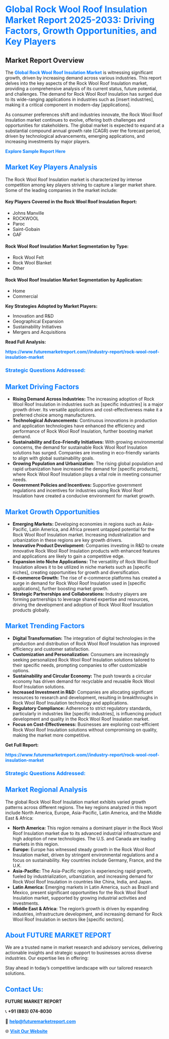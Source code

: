 <h1 style="color: #007BFF;">Global Rock Wool Roof Insulation Market Report 2025-2033: Driving Factors, Growth Opportunities, and Key Players</h1>

<section id="overview">
<h2>Market Report Overview</h2>
<p>The <a href="https://www.futuremarketreport.com//industry-report/rock-wool-roof-insulation-market" style="color: #007BFF; text-decoration: none;"><strong>Global Rock Wool Roof Insulation Market</strong></a> is witnessing significant growth, driven by increasing demand across various industries. This report delves into the key aspects of the Rock Wool Roof Insulation market, providing a comprehensive analysis of its current status, future potential, and challenges. The demand for Rock Wool Roof Insulation has surged due to its wide-ranging applications in industries such as [insert industries], making it a critical component in modern-day [applications].</p>
<p>As consumer preferences shift and industries innovate, the Rock Wool Roof Insulation market continues to evolve, offering both challenges and opportunities for stakeholders. The global market is expected to expand at a substantial compound annual growth rate (CAGR) over the forecast period, driven by technological advancements, emerging applications, and increasing investments by major players.</p>
</section>

<section id="overview">
<p><a href="https://www.futuremarketreport.com//request-sample/reportId=47115" style="color: #007BFF; text-decoration: none;"><strong>Explore Sample Report Here</strong></a></p>
</section>

<section id="key-players">
<h2 style="color: #007BFF;">Market Key Players Analysis</h2>
<p>The Rock Wool Roof Insulation market is characterized by intense competition among key players striving to capture a larger market share. Some of the leading companies in the market include:</p>
<h4>Key Players Covered in the Rock Wool Roof Insulation Report:</h4>
<ul><li>Johns Manville</li><li>ROCKWOOL</li><li>Paroc</li><li>Saint-Gobain</li><li>GAF</li></ul>
<h4>Rock Wool Roof Insulation Market Segmentation by Type:</h4>
<ul><li>Rock Wool Felt</li><li>Rock Wool Blanket</li><li>Other</li></ul>

<h4>Rock Wool Roof Insulation Market Segmentation by Application:</h4>
<ul><li>Home</li><li>Commercial</li></ul>
<p><strong>Key Strategies Adopted by Market Players:</strong></p>
<ul>
<li>Innovation and R&D</li>
<li>Geographical Expansion</li>
<li>Sustainability Initiatives</li>
<li>Mergers and Acquisitions</li>
</ul>
</section>

<section>
<p><strong>Read Full Analysis: </strong></p><a href="https://www.futuremarketreport.com//industry-report/rock-wool-roof-insulation-market" style="color: #007BFF; text-decoration: none;"><strong>https://www.futuremarketreport.com//industry-report/rock-wool-roof-insulation-market</strong></a>
<h3 style="color: #007BFF;">Strategic Questions Addressed:</h3>
</section>

<section id="driving-factors">
<h2 style="color: #007BFF;">Market Driving Factors</h2>
<ul>
<li><strong>Rising Demand Across Industries:</strong> The increasing adoption of Rock Wool Roof Insulation in industries such as [specific industries] is a major growth driver. Its versatile applications and cost-effectiveness make it a preferred choice among manufacturers.</li>
<li><strong>Technological Advancements:</strong> Continuous innovations in production and application technologies have enhanced the efficiency and performance of Rock Wool Roof Insulation, further boosting market demand.</li>
<li><strong>Sustainability and Eco-Friendly Initiatives:</strong> With growing environmental concerns, the demand for sustainable Rock Wool Roof Insulation solutions has surged. Companies are investing in eco-friendly variants to align with global sustainability goals.</li>
<li><strong>Growing Population and Urbanization:</strong> The rising global population and rapid urbanization have increased the demand for [specific products], where Rock Wool Roof Insulation plays a vital role in meeting consumer needs.</li>
<li><strong>Government Policies and Incentives:</strong> Supportive government regulations and incentives for industries using Rock Wool Roof Insulation have created a conducive environment for market growth.</li>
</ul>
</section>

<section id="growth-opportunities">
<h2 style="color: #007BFF;">Market Growth Opportunities</h2>
<ul>
<li><strong>Emerging Markets:</strong> Developing economies in regions such as Asia-Pacific, Latin America, and Africa present untapped potential for the Rock Wool Roof Insulation market. Increasing industrialization and urbanization in these regions are key growth drivers.</li>
<li><strong>Innovative Product Development:</strong> Companies investing in R&D to create innovative Rock Wool Roof Insulation products with enhanced features and applications are likely to gain a competitive edge.</li>
<li><strong>Expansion into Niche Applications:</strong> The versatility of Rock Wool Roof Insulation allows it to be utilized in niche markets such as [specific niches], creating opportunities for growth and diversification.</li>
<li><strong>E-commerce Growth:</strong> The rise of e-commerce platforms has created a surge in demand for Rock Wool Roof Insulation used in [specific applications], further boosting market growth.</li>
<li><strong>Strategic Partnerships and Collaborations:</strong> Industry players are forming partnerships to leverage shared expertise and resources, driving the development and adoption of Rock Wool Roof Insulation products globally.</li>
</ul>
</section>

<section id="trending-factors">
<h2 style="color: #007BFF;">Market Trending Factors</h2>
<ul>
<li><strong>Digital Transformation:</strong> The integration of digital technologies in the production and distribution of Rock Wool Roof Insulation has improved efficiency and customer satisfaction.</li>
<li><strong>Customization and Personalization:</strong> Consumers are increasingly seeking personalized Rock Wool Roof Insulation solutions tailored to their specific needs, prompting companies to offer customizable options.</li>
<li><strong>Sustainability and Circular Economy:</strong> The push towards a circular economy has driven demand for recyclable and reusable Rock Wool Roof Insulation solutions.</li>
<li><strong>Increased Investment in R&D:</strong> Companies are allocating significant resources to research and development, resulting in breakthroughs in Rock Wool Roof Insulation technology and applications.</li>
<li><strong>Regulatory Compliance:</strong> Adherence to strict regulatory standards, particularly in industries like [specific industries], is influencing product development and quality in the Rock Wool Roof Insulation market.</li>
<li><strong>Focus on Cost-Effectiveness:</strong> Businesses are exploring cost-efficient Rock Wool Roof Insulation solutions without compromising on quality, making the market more competitive.</li>
</ul>
</section>

<section>
<p><strong>Get Full Report: </strong></p><a href="https://www.futuremarketreport.com//industry-report/rock-wool-roof-insulation-market" style="color: #007BFF; text-decoration: none;"><strong>https://www.futuremarketreport.com//industry-report/rock-wool-roof-insulation-market</strong></a>
<h3 style="color: #007BFF;">Strategic Questions Addressed:</h3>
</section>


<section id="regional-analysis">
<h2 style="color: #007BFF;">Market Regional Analysis</h2>
<p>The global Rock Wool Roof Insulation market exhibits varied growth patterns across different regions. The key regions analyzed in this report include North America, Europe, Asia-Pacific, Latin America, and the Middle East & Africa:</p>
<ul>
<li><strong>North America:</strong> This region remains a dominant player in the Rock Wool Roof Insulation market due to its advanced industrial infrastructure and high adoption of new technologies. The U.S. and Canada are leading markets in this region.</li>
<li><strong>Europe:</strong> Europe has witnessed steady growth in the Rock Wool Roof Insulation market, driven by stringent environmental regulations and a focus on sustainability. Key countries include Germany, France, and the U.K.</li>
<li><strong>Asia-Pacific:</strong> The Asia-Pacific region is experiencing rapid growth, fueled by industrialization, urbanization, and increasing demand for Rock Wool Roof Insulation in countries like China, India, and Japan.</li>
<li><strong>Latin America:</strong> Emerging markets in Latin America, such as Brazil and Mexico, present significant opportunities for the Rock Wool Roof Insulation market, supported by growing industrial activities and investments.</li>
<li><strong>Middle East & Africa:</strong> The region’s growth is driven by expanding industries, infrastructure development, and increasing demand for Rock Wool Roof Insulation in sectors like [specific sectors].</li>
</ul>
</section>

<footer>
<h2 style="color: #007BFF;">About FUTURE MARKET REPORT</h2>
<p>We are a trusted name in market research and advisory services, delivering actionable insights and strategic support to businesses across diverse industries. Our expertise lies in offering:</p>

<p>Stay ahead in today’s competitive landscape with our tailored research solutions.</p>

<h2 style="color: #007BFF;">Contact Us:</h2>
<p><strong>FUTURE MARKET REPORT</strong></p>
<p>📞 <strong>+91 (883) 074-8030</strong></p>
<p>📧 <strong><a href="mailto:help@futuremarketreport.com" style="color: #007BFF;">help@futuremarketreport.com</a></strong></p>
<p>🌐 <strong><a href="https://www.futuremarketreport.com/" style="color: #007BFF;">Visit Our Website</a></strong></p>
</footer>